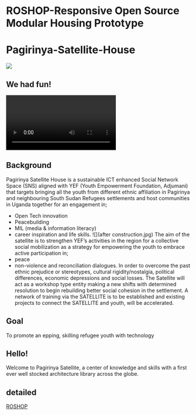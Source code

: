 # ROSHOP-Responsive Open Source Modular Housing Prototype
# Pagirinya-Satellite-House
![](gallery.jpg)

## We had fun!
<video src="https://wikifactory.com/files/RmlsZTo5MDE2MTU=" controls="controls" style="max-width: 730px;"> video</video>

## Background
Pagirinya Satellite House is a sustainable ICT enhanced Social Network Space (SNS) aligned with YEF (Youth Empowerment Foundation, Adjumani) that targets bringing all the youth from different ethnic affiliation in Pagirinya and neighbouring South Sudan Refugees settlements and host communities in Uganda together for an engagement in;
- Open Tech innovation 
- Peacebuilding 
- MIL (media & information literacy)
- career inspiration and life skills. 
![](after construction.jpg)
The aim of the satellite is to strengthen YEF’s activities in the region for a collective social mobilization as a strategy for empowering the youth to embrace active participation in; 
- peace 
- non-violence and reconciliation dialogues. 
In order to overcome the past ethnic prejudice or stereotypes, cultural rigidity/nostalgia, political differences, economic depressions and social losses. 
The Satellite will act as a workshop type entity making a new shifts with determined resolution to begin rebuilding better social cohesion in the settlement. A network of training via the SATELLITE is to be established and existing projects to connect the SATELLITE and youth, will be accelerated.

## Goal
To promote an epping, skilling refugee youth with technology

## Hello!
Welcome to Pagirinya Satellite, a center of knowledge and skills with a first ever well stocked architecture library across the globe.

## detailed 
[ROSHOP](https://demos.mediaarchitecture.org/mab/project/53)


